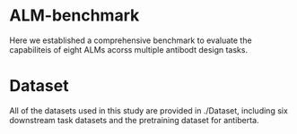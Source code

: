 # ALM-benchmark
Here we established a comprehensive benchmark to evaluate the capabiliteis of eight ALMs acorss multiple antibodt design tasks.

# Dataset
All of the datasets used in this study are provided in ./Dataset, including six downstream task datasets and the pretraining dataset for antiberta.
